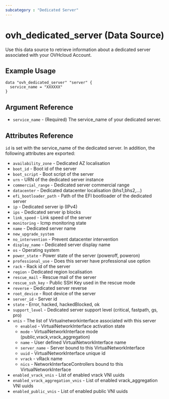 ```yaml
---
subcategory : "Dedicated Server"
---
```


# ovh_dedicated_server (Data Source)

Use this data source to retrieve information about a dedicated server associated with your OVHcloud Account.

## Example Usage

```hcl
data "ovh_dedicated_server" "server" {
  service_name = "XXXXXX"
}
```

## Argument Reference

* `service_name` - (Required) The service_name of your dedicated server.

## Attributes Reference

`id` is set with the service_name of the dedicated server.
In addition, the following attributes are exported:

* `availability_zone` - Dedicated AZ localisation
* `boot_id` - Boot id of the server
* `boot_script` - Boot script of the server
* `urn` - URN of the dedicated server instance
* `commercial_range` - Dedicated server commercial range
* `datacenter` - Dedicated datacenter localisation (bhs1,bhs2,...)
* `efi_bootloader_path` - Path of the EFI bootloader of the dedicated server
* `ip` - Dedicated server ip (IPv4)
* `ips` - Dedicated server ip blocks
* `link_speed` - Link speed of the server
* `monitoring` - Icmp monitoring state
* `name` - Dedicated server name
* `new_upgrade_system`
* `no_intervention` - Prevent datacenter intervention
* `display_name` - Dedicated server display name
* `os` - Operating system
* `power_state` - Power state of the server (poweroff, poweron)
* `professional_use` - Does this server have professional use option
* `rack` - Rack id of the server
* `region` - Dedicated region localisation
* `rescue_mail` - Rescue mail of the server
* `rescue_ssh_key` - Public SSH Key used in the rescue mode
* `reverse` - Dedicated server reverse
* `root_device` - Root device of the server
* `server_id` - Server id
* `state` - Error, hacked, hackedBlocked, ok
* `support_level` - Dedicated server support level (critical, fastpath, gs, pro)
* `vnis` - The list of Virtualnetworkinterface associated with this server
  * `enabled` - VirtualNetworkInterface activation state
  * `mode` - VirtualNetworkInterface mode (public,vrack,vrack_aggregation)
  * `name` - User defined VirtualNetworkInterface name
  * `server_name` - Server bound to this VirtualNetworkInterface
  * `uuid` - VirtualNetworkInterface unique id
  * `vrack` - vRack name
  * `nics` - NetworkInterfaceControllers bound to this VirtualNetworkInterface
* `enabled_vrack_vnis` - List of enabled vrack VNI uuids
* `enabled_vrack_aggregation_vnis` - List of enabled vrack_aggregation VNI uuids
* `enabled_public_vnis` - List of enabled public VNI uuids
